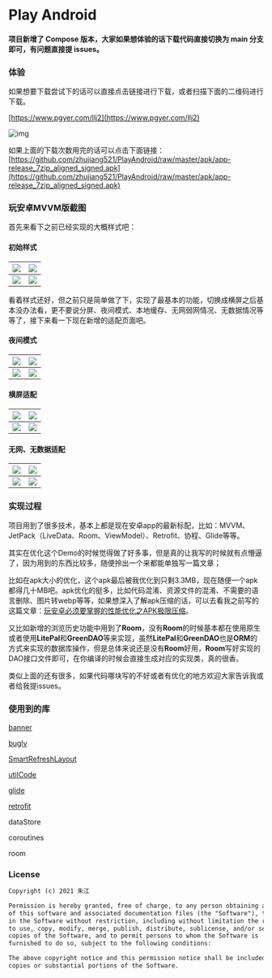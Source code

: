 # Play Android

#### 项目新增了 Compose 版本，大家如果想体验的话下载代码直接切换为 main 分支即可，有问题直接提 issues。

### 体验

如果想要下载尝试下的话可以直接点击链接进行下载，或者扫描下面的二维码进行下载。

[https://www.pgyer.com/llj2](https://www.pgyer.com/llj2)

![img](https://www.pgyer.com/app/qrcode/llj2)

如果上面的下载次数用完的话可以点击下面链接：
[https://github.com/zhujiang521/PlayAndroid/raw/master/apk/app-release_7zip_aligned_signed.apk](https://github.com/zhujiang521/PlayAndroid/raw/master/apk/app-release_7zip_aligned_signed.apk)

### 玩安卓MVVM版截图

首先来看下之前已经实现的大概样式吧：

#### 初始样式

| ![](https://p9-juejin.byteimg.com/tos-cn-i-k3u1fbpfcp/d8174415292b44f5811b85bf37c1d802~tplv-k3u1fbpfcp-zoom-1.image) | ![](https://p3-juejin.byteimg.com/tos-cn-i-k3u1fbpfcp/5f31266f469b4f429edcbdc0cccfbd1c~tplv-k3u1fbpfcp-zoom-1.image) |
| ------------------------------------------------------------ | ------------------------------------------------------------ |
| ![](https://p6-juejin.byteimg.com/tos-cn-i-k3u1fbpfcp/2ade872693944653878bcdc083f95f38~tplv-k3u1fbpfcp-zoom-1.image) | ![](https://p9-juejin.byteimg.com/tos-cn-i-k3u1fbpfcp/35da6aa74259481b97b5e72274065289~tplv-k3u1fbpfcp-zoom-1.image) |

看着样式还好，但之前只是简单做了下，实现了最基本的功能，切换成横屏之后基本没办法看，更不要说分屏、夜间模式、本地缓存、无网弱网情况、无数据情况等等了，接下来看一下现在新增的适配页面吧。

#### 夜间模式

| ![](https://p3-juejin.byteimg.com/tos-cn-i-k3u1fbpfcp/2f4675435bc14eb6b2ad3c8835eef67d~tplv-k3u1fbpfcp-zoom-1.image) | ![](https://p6-juejin.byteimg.com/tos-cn-i-k3u1fbpfcp/2fb514278fe54c069105f416eb288f29~tplv-k3u1fbpfcp-zoom-1.image) |
| ------------------------------------------------------------ | ------------------------------------------------------------ |
| ![](https://p6-juejin.byteimg.com/tos-cn-i-k3u1fbpfcp/445d5c6ae8844821bf5883a0cb550aec~tplv-k3u1fbpfcp-zoom-1.image) | ![](https://p1-juejin.byteimg.com/tos-cn-i-k3u1fbpfcp/6ae7729491c14b1ebb75155a66ac7af7~tplv-k3u1fbpfcp-zoom-1.image) |

#### 横屏适配

| ![](https://p9-juejin.byteimg.com/tos-cn-i-k3u1fbpfcp/07e5a55a73cd4331bf8f9c4a26d9f90f~tplv-k3u1fbpfcp-zoom-1.image) | ![](https://p6-juejin.byteimg.com/tos-cn-i-k3u1fbpfcp/8e0e9bbd5cfc49c5848a9e37676829cb~tplv-k3u1fbpfcp-zoom-1.image) |
| ------------------------------------------------------------ | ------------------------------------------------------------ |
| ![](https://p3-juejin.byteimg.com/tos-cn-i-k3u1fbpfcp/f28b9034bdf645c7b090f88b695ea6f3~tplv-k3u1fbpfcp-zoom-1.image) | ![](https://p6-juejin.byteimg.com/tos-cn-i-k3u1fbpfcp/9534ff4ece1c41fb8cd433d7a06283de~tplv-k3u1fbpfcp-zoom-1.image) |

#### 无网、无数据适配

| ![](https://p1-juejin.byteimg.com/tos-cn-i-k3u1fbpfcp/ec30cd391fe84d77a37b0f74be68b15a~tplv-k3u1fbpfcp-zoom-1.image) | ![](https://p6-juejin.byteimg.com/tos-cn-i-k3u1fbpfcp/2fc9925bff314a71bd996f39cd99c732~tplv-k3u1fbpfcp-zoom-1.image) |
| ------------------------------------------------------------ | ------------------------------------------------------------ |
| ![](https://p6-juejin.byteimg.com/tos-cn-i-k3u1fbpfcp/69d36313d7f845e4a1704db526d45b35~tplv-k3u1fbpfcp-zoom-1.image) | ![](https://p1-juejin.byteimg.com/tos-cn-i-k3u1fbpfcp/0f12e1c05adf4bafae9788e8a6543506~tplv-k3u1fbpfcp-zoom-1.image) |

### 实现过程

项目用到了很多技术，基本上都是现在安卓app的最新标配，比如：MVVM、JetPack（LiveData、Room、ViewModel）、Retrofit、协程、Glide等等。

其实在优化这个Demo的时候觉得做了好多事，但是真的让我写的时候就有点懵逼了，因为用到的东西比较多，随便拎出一个来都能单独写一篇文章；

比如在apk大小的优化，这个apk最后被我优化到只剩3.3MB，现在随便一个apk都得几十MB吧。apk优化的挺多，比如代码混淆、资源文件的混淆、不需要的语言删除、图片转webp等等，如果想深入了解apk压缩的话，可以去看我之前写的这篇文章：[玩安卓必须要掌握的性能优化之APK极限压缩](https://zhujiang.blog.csdn.net/article/details/104434151)。

又比如新增的浏览历史功能中用到了**Room**，没有**Room**的时候基本都在使用原生或者使用**LitePal**和**GreenDAO**等来实现，虽然**LitePal**和**GreenDAO**也是**ORM**的方式来实现的数据库操作，但是总体来说还是没有**Room**好用，**Room**写好实现的DAO接口文件即可，在你编译的时候会直接生成对应的实现类，真的很香。

类似上面的还有很多，如果代码哪块写的不好或者有优化的地方欢迎大家告诉我或者给我提issues。

### 使用到的库

[banner](https://github.com/youth5201314/banner)

[bugly](https://bugly.qq.com/v2/workbench/apps)

[SmartRefreshLayout](https://github.com/scwang90/SmartRefreshLayout)

[utilCode](https://github.com/Blankj/AndroidUtilCode/)

[glide](https://github.com/bumptech/glide)

[retrofit](https://square.github.io/retrofit/)

dataStore

coroutines

room

### License

```xml
Copyright (c) 2021 朱江

Permission is hereby granted, free of charge, to any person obtaining a copy
of this software and associated documentation files (the "Software"), to deal
in the Software without restriction, including without limitation the rights
to use, copy, modify, merge, publish, distribute, sublicense, and/or sell
copies of the Software, and to permit persons to whom the Software is
furnished to do so, subject to the following conditions:

The above copyright notice and this permission notice shall be included in all
copies or substantial portions of the Software.
```